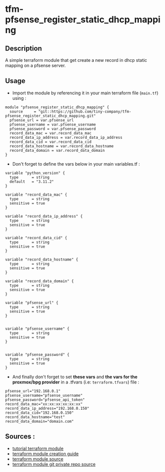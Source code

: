 # tfm-pfsense_register_static_dhcp_mapping

## Description

A simple terraform module that get create a new record in dhcp static mapping on a pfsense server.

## Usage

- Import the module by referencing it in your main terraform file (`main.tf`) using :
```hcl
module "pfsense_register_static_dhcp_mapping" {
  source     = "git::https://github.com/tiny-company/tfm-pfsense_register_static_dhcp_mapping.git"
  pfsense_url = var.pfsense_url
  pfsense_username = var.pfsense_username
  pfsense_password = var.pfsense_password
  record_data_mac = var.record_data_mac
  record_data_ip_address = var.record_data_ip_address
  record_data_cid = var.record_data_cid
  record_data_hostname = var.record_data_hostname
  record_data_domain = var.record_data_domain
}
```

- Don't forget to define the vars below in your main variables.tf :
```hcl
variable "python_version" {
  type      = string
  default   = "3.11.2"
}

variable "record_data_mac" {
  type      = string
  sensitive = true
}

variable "record_data_ip_address" {
  type      = string
  sensitive = true
}

variable "record_data_cid" {
  type      = string
  sensitive = true
}

variable "record_data_hostname" {
  type      = string
  sensitive = true
}

variable "record_data_domain" {
  type      = string
  sensitive = true
}

variable "pfsense_url" {
  type      = string
  sensitive = true
}


variable "pfsense_username" {
  type      = string
  sensitive = true
}


variable "pfsense_password" {
  type      = string
  sensitive = true
}

```

- And finally don't forget to set **these vars** and **the vars for the proxmox/bpg provider** in a .tfvars (i.e: `terraform.tfvars`) file  :
```hcl
pfsense_url="192.168.0.1"
pfsense_username="pfsense_username"
pfsense_password="pfsense_api_token"
record_data_mac="xx:xx:xx:xx:xx:xx"
record_data_ip_address="192.168.0.150"
record_data_cid="192.168.0.150"
record_data_hostname="test"
record_data_domain="domain.com"
```

## Sources :

- [tutorial terraform module](https://developer.hashicorp.com/terraform/tutorials/modules/module)
- [terraform module creation guide](https://developer.hashicorp.com/terraform/language/modules/develop)
- [terraform module source](https://developer.hashicorp.com/terraform/language/modules/sources#github)
- [terraform module git private repo source](https://medium.com/@dipandergoyal/terraform-using-private-git-repo-as-module-source-d20d8cec7c5)